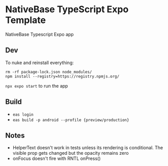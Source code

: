 # NativeBase TypeScript Expo Template

NativeBase Typescript Expo app

## Dev

To nuke and reinstall everything:

```
rm -rf package-lock.json node_modules/
npm install --registry=https://registry.npmjs.org/
```

`npx expo start` to run the app

## Build

- `eas login`
- `eas build -p android --profile {preview/production}`

## Notes

- HelperText doesn't work in tests unless its rendering is conditional. The visible prop gets changed but the opacity remains zero
- onFocus doesn't fire with RNTL onPress()

